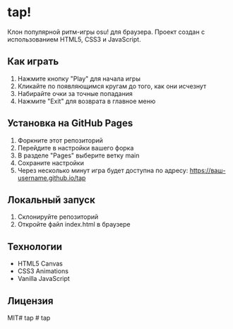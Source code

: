 # tap!

Клон популярной ритм-игры osu! для браузера. Проект создан с использованием HTML5, CSS3 и JavaScript.

## Как играть

1. Нажмите кнопку "Play" для начала игры
2. Кликайте по появляющимся кругам до того, как они исчезнут
3. Набирайте очки за точные попадания
4. Нажмите "Exit" для возврата в главное меню

## Установка на GitHub Pages

1. Форкните этот репозиторий
2. Перейдите в настройки вашего форка
3. В разделе "Pages" выберите ветку main
4. Сохраните настройки
5. Через несколько минут игра будет доступна по адресу: https://ваш-username.github.io/tap

## Локальный запуск

1. Склонируйте репозиторий
2. Откройте файл index.html в браузере

## Технологии

- HTML5 Canvas
- CSS3 Animations
- Vanilla JavaScript

## Лицензия

MIT#   t a p  
 #   t a p  
 